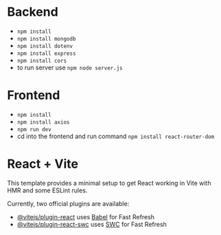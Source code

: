 # Backend
- `npm install`
- `npm install mongodb`
- `npm install dotenv`
- `npm install express`
- `npm install cors`
- to run server use `npm node server.js`


# Frontend
- `npm install`
- `npm install axios`
- `npm run dev`
- cd into the frontend and run command `npm install react-router-dom`

# React + Vite

This template provides a minimal setup to get React working in Vite with HMR and some ESLint rules.

Currently, two official plugins are available:

- [@vitejs/plugin-react](https://github.com/vitejs/vite-plugin-react/blob/main/packages/plugin-react/README.md) uses [Babel](https://babeljs.io/) for Fast Refresh
- [@vitejs/plugin-react-swc](https://github.com/vitejs/vite-plugin-react-swc) uses [SWC](https://swc.rs/) for Fast Refresh
